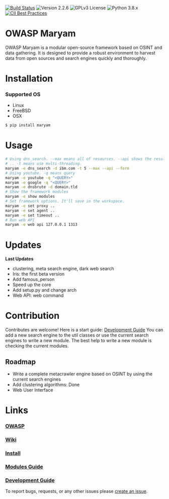 [![Build Status](https://travis-ci.com/saeeddhqan/maryam.svg?branch=master)](https://travis-ci.com/saeeddhqan/maryam)
![Version 2.2.6](https://img.shields.io/badge/Version-2.5.0-green.svg)
![GPLv3 License](https://img.shields.io/badge/License-GPLv3-green.svg)
![Python 3.8.x](https://img.shields.io/badge/Python-3.8.x-green.svg)
[![CII Best Practices](https://bestpractices.coreinfrastructure.org/projects/4577/badge)](https://bestpractices.coreinfrastructure.org/projects/4577)

# OWASP Maryam

OWASP Maryam is a modular open-source framework based on OSINT and data gathering. It is designed to provide a robust environment to harvest data from open sources and search engines quickly and thoroughly.

# Installation

### Supported OS
 - Linux
 - FreeBSD
 - OSX

```bash
$ pip install maryam
```

# Usage

```bash
# Using dns_search. --max means all of resources. --api shows the results as json.
# .. -t means use multi-threading.
maryam -e dns_search -d ibm.com -t 5 --max --api --form 
# Using youtube. -q means query
maryam -e youtube -q "<QUERY>"
maryam -e google -q "<QUERY>"
maryam -e dnsbrute -d domain.tld
# Show the framework modules
maryam -e show modules
# Set framework options. It'll save in the workspace.
maryam -e set proxy ..
maryam -e set agent ..
maryam -e set timeout ..
# Run web API
maryam -e web api 127.0.0.1 1313
```

# Updates
**Last Updates**

 - clustering, meta search engine, dark web search
 - Iris: the first beta version
 - Add famous_person
 - Speed up the core
 - Add setup.py and change arch
 - Web API: web command



# Contribution

Contributes are welcome! Here is a start guide: [Development Guide](https://github.com/saeeddhqan/maryam/wiki/Development-Guide)
You can add a new search engine to the util classes or use the current search engines to write a new module.
The best help to write a new module is checking the current modules.

## Roadmap

 - Write a complete metacrawler engine based on OSINT by using the current search engines
 - Add clustering algorithms: Done
 - Web User Interface

# Links
### [OWASP](https://owasp.org/www-project-maryam/)
### [Wiki](https://github.com/saeeddhqan/maryam/wiki)
### [Install](https://github.com/saeeddhqan/maryam/wiki#install)
### [Modules Guide](https://github.com/saeeddhqan/maryam/wiki/modules)
### [Development Guide](https://github.com/saeeddhqan/maryam/wiki/Development-Guide)

To report bugs, requests, or any other issues please [create an issue](https://github.com/saeeddhqan/maryam/issues).
